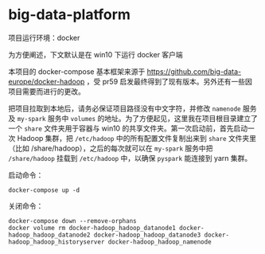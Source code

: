 # big-data-platform

项目运行环境：docker

为方便阐述，下文默认是在 win10 下运行 docker 客户端

本项目的 docker-compose 基本框架来源于 https://github.com/big-data-europe/docker-hadoop ，受 pr59 启发最终得到了现有版本。另外还有一些因项目需要而进行的更改。

把项目拉取到本地后，请务必保证项目路径没有中文字符，并修改 `namenode` 服务及 `my-spark` 服务中 `volumes` 的地址。为了方便起见，这里我在项目根目录建立了一个 `share` 文件夹用于容器与 win10 的共享文件夹。第一次启动前，首先启动一次 Hadoop 集群，把 `/etc/hadoop` 中的所有配置文件复制出来到 `share` 文件夹里（比如 /share/hadoop），之后的每次就可以在 `my-spark` 服务中把 `/share/hadoop` 挂载到 `/etc/hadoop` 中，以确保 `pyspark` 能连接到 yarn 集群。

启动命令：
```
docker-compose up -d
```
关闭命令：
```
docker-compose down --remove-orphans
docker volume rm docker-hadoop_hadoop_datanode1 docker-hadoop_hadoop_datanode2 docker-hadoop_hadoop_datanode3 docker-hadoop_hadoop_historyserver docker-hadoop_hadoop_namenode
```